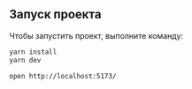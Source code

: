 ## Запуск проекта

Чтобы запустить проект, выполните команду:

```bash
yarn install
yarn dev

open http://localhost:5173/
